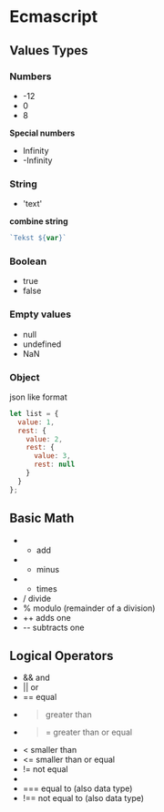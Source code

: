 # Ecmascript

## Values Types

### Numbers
* -12 
* 0 
* 8

**Special numbers**
* Infinity
* -Infinity

### String 
* 'text'

**combine string** 
```javascript
`Tekst ${var}`
```

### Boolean
* true
* false

### Empty values
* null
* undefined
* NaN

### Object
json like format

```javascript
let list = {
  value: 1,
  rest: {
    value: 2,
    rest: {
      value: 3,
      rest: null
    }
  }
};
```


## Basic Math

* + add
* - minus
* * times
* / divide
* % modulo (remainder of a division)
* ++ adds one
* -- subtracts one

## Logical Operators

* && and
* || or
* == equal
* > greater than
* >= greater than or equal
* < smaller than
* <= smaller than or equal
* != not equal
* 
* === equal to (also data type)
* !== not equal to (also data type)


